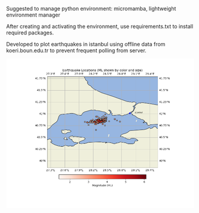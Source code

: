 Suggested to manage python environment: micromamba, lightweight environment manager

After creating and activating the environment, use requirements.txt to install required packages.

Developed to plot earthquakes in istanbul using offline data from koeri.boun.edu.tr to prevent frequent polling from server.

![Description of Image](last_earthquakes_istanbul.png)
